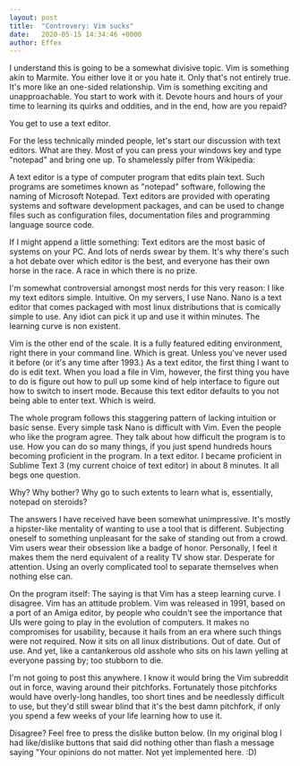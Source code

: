 ```yaml
---
layout: post
title:  "Controvery: Vim sucks"
date:   2020-05-15 14:34:46 +0000
author: Effex
---
```


I understand this is going to be a somewhat divisive topic. Vim is something akin to Marmite. You either love it or you hate it. Only that's not entirely true. It's more like an one-sided relationship. Vim is something exciting and unapproachable. You start to work with it. Devote hours and hours of your time to learning its quirks and oddities, and in the end, how are you repaid?

You get to use a text editor.

For the less technically minded people, let's start our discussion with text editors. What are they. Most of you can press your windows key and type "notepad" and bring one up. To shamelessly pilfer from Wikipedia:

A text editor is a type of computer program that edits plain text. Such programs are sometimes known as "notepad" software, following the naming of Microsoft Notepad. Text editors are provided with operating systems and software development packages, and can be used to change files such as configuration files, documentation files and programming language source code.

If I might append a little something: Text editors are the most basic of systems on your PC. And lots of nerds swear by them. It's why there's such a hot debate over which editor is the best, and everyone has their own horse in the race. A race in which there is no prize.

I'm somewhat controversial amongst most nerds for this very reason: I like my text editors simple. Intuitive. On my servers, I use Nano. Nano is a text editor that comes packaged with most linux distributions that is comically simple to use. Any idiot can pick it up and use it within minutes. The learning curve is non existent.

Vim is the other end of the scale. It is a fully featured editing environment, right there in your command line. Which is great. Unless you've never used it before (or it's any time after 1993.) As a text editor, the first thing I want to do is edit text. When you load a file in Vim, however, the first thing you have to do is figure out how to pull up some kind of help interface to figure out how to switch to insert mode. Because this text editor defaults to you not being able to enter text. Which is weird.

The whole program follows this staggering pattern of lacking intuition or basic sense. Every simple task Nano is difficult with Vim. Even the people who like the program agree. They talk about how difficult the program is to use. How you can do so many things, if you just spend hundreds hours becoming proficient in the program. In a text editor. I became proficient in Sublime Text 3 (my current choice of text editor) in about 8 minutes. It all begs one question.

Why? Why bother? Why go to such extents to learn what is, essentially, notepad on steroids?

The answers I have received have been somewhat unimpressive. It's mostly a hipster-like mentality of wanting to use a tool that is different. Subjecting oneself to something unpleasant for the sake of standing out from a crowd. Vim users wear their obsession like a badge of honor. Personally, I feel it makes them the nerd equivalent of a reality TV show star. Desperate for attention. Using an overly complicated tool to separate themselves when nothing else can.

On the program itself: The saying is that Vim has a steep learning curve. I disagree. Vim has an attitude problem. Vim was released in 1991, based on a port of an Amiga editor, by people who couldn't see the importance that UIs were going to play in the evolution of computers. It makes no compromises for usability, because it hails from an era where such things were not required. Now it sits on all linux distributions. Out of date. Out of use. And yet, like a cantankerous old asshole who sits on his lawn yelling at everyone passing by; too stubborn to die.

I'm not going to post this anywhere. I know it would bring the Vim subreddit out in force, waving around their pitchforks. Fortunately those pitchforks would have overly-long handles, too short tines and be needlessly difficult to use, but they'd still swear blind that it's the best damn pitchfork, if only you spend a few weeks of your life learning how to use it.

Disagree? Feel free to press the dislike button below. (In my original blog I had like/dislike buttons that said did nothing other than flash a message saying "Your opinions do not matter. Not yet implemented here. :D)

